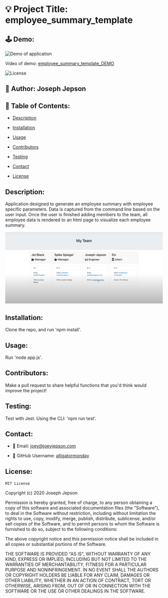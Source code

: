 # 💡 Project Title: employee_summary_template 

## 🕹 Demo:

![Demo of application](assets/employee_summary_template_DEMO.gif)

Video of demo: [employee_summary_template_DEMO](https://drive.google.com/file/d/1BvwoQ04vJjtSgqQXfkcedO76wHiqZA66/view) 

![License](https://img.shields.io/badge/License-MIT-yellow) 
## 👤 Author: Joseph Jepson 

  ## 📜 Table of Contents: 

  * [Description](#Description) 

  * [Installation](#Installation) 

  * [Usage](#Usage) 

  * [Contributors](#Contributors) 

  * [Testing](#Testing)

  * [Contact](#Contact) 

  * [License](#License) 

  ## Description: 
 Application designed to generate an employee summary with employee specific parameters. Data is captured from the command line based on the user input. Once the user is finished adding members to the team, all employee data is rendered to an html page to visualize each employee summary. 

![Image of DEMO application](assets/DEMO_image.png)

## Installation: 
 Clone the repo, and run 'npm install'. 
## Usage: 
 Run 'node app.js'. 
## Contributors: 
 Make a pull request to share helpful functions that you'd think would improve the project! 
## Testing: 
 Test with Jest. Using the CLI: 'npm run test'.

  ## Contact: 
 
  * 💌  Email: joey@joeyjepson.com 
 
  * 👤  GitHub Username: [alligatormonday](https://github.com/alligatormonday) 

  ## License: 
 
  
    MIT License

Copyright (c) 2020 Joseph Jepson

Permission is hereby granted, free of charge, to any person obtaining a copy
of this software and associated documentation files (the "Software"), to deal
in the Software without restriction, including without limitation the rights
to use, copy, modify, merge, publish, distribute, sublicense, and/or sell
copies of the Software, and to permit persons to whom the Software is
furnished to do so, subject to the following conditions:

The above copyright notice and this permission notice shall be included in all
copies or substantial portions of the Software.

THE SOFTWARE IS PROVIDED "AS IS", WITHOUT WARRANTY OF ANY KIND, EXPRESS OR
IMPLIED, INCLUDING BUT NOT LIMITED TO THE WARRANTIES OF MERCHANTABILITY,
FITNESS FOR A PARTICULAR PURPOSE AND NONINFRINGEMENT. IN NO EVENT SHALL THE
AUTHORS OR COPYRIGHT HOLDERS BE LIABLE FOR ANY CLAIM, DAMAGES OR OTHER
LIABILITY, WHETHER IN AN ACTION OF CONTRACT, TORT OR OTHERWISE, ARISING FROM,
OUT OF OR IN CONNECTION WITH THE SOFTWARE OR THE USE OR OTHER DEALINGS IN THE
SOFTWARE.